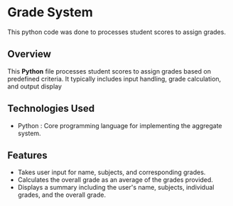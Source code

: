 # Grade System
This python code was done to processes student scores to assign grades.

## Overview
This **Python** file processes student scores to assign grades based on predefined criteria. It typically includes input handling, grade calculation, and output display

## Technologies Used 
- Python : Core programming language for implementing the aggregate system.

## Features
- Takes user input for name, subjects, and corresponding grades.
- Calculates the overall grade as an average of the grades provided.
- Displays a summary including the user's name, subjects, individual grades, and the overall grade.
